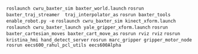
`roslaunch cwru_baxter_sim baxter_world.launch` 
`rosrun baxter_traj_streamer  traj_interpolator_as`
`rosrun baxter_tools enable_robot.py -e`
`roslaunch cwru_baxter_sim kinect_xform.launch`
`roslaunch cwru_baxter_launch yale_gripper_xform.launch`
`rosrun baxter_cartesian_moves baxter_cart_move_as`
`rosrun rviz rviz`
`rosrun kristina_hmi hand_detect_server`
`rosrun marc_gripper gripper_motor_node`
`rosrun eecs600_rahul_pcl_utils eecs600Alpha`

